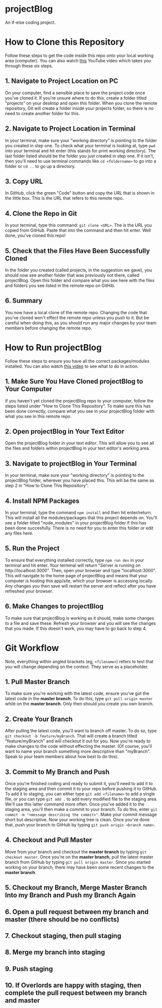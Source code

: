 # projectBlog
An if-else coding project.

# How to Clone this Repository
Follow these steps to get the code inside this repo onto your local working area (computer). You can also watch [this](https://www.youtube.com/watch?v=pbPE4Dodn3o) YouTube video which takes you through these six steps.

## 1. Navigate to Project Location on PC
On your computer, find a sensible place to save the project code once you've cloned it. If you're unsure where to do this, create a folder titled "projects" on your desktop and open this folder. When you clone the remote repository, Git will create a folder inside your projects folder, so there is no need to create another folder for this.

## 2. Navigate to Project Location in Terminal
In your terminal, make sure your "working directory" is pointing to the folder you created in step one. To check what your terminal is looking at, type `pwd` into your terminal and hit enter (this stands for print working directory). The last folder listed should be the folder you just created in step one. If it isn't, then you'll need to use terminal commands like `cd <foldername>` to go into a folder or `cd ..` to go up a directory.

## 3. Copy URL
In GitHub, click the green "Code" button and copy the URL that is shown in the little box. This is the URL that refers to this remote repo.

## 4. Clone the Repo in Git
In your terminal, type this command: `git clone <URL>`. The <URL> is the URL you copied from GitHub. Paste that into the command and then hit enter. Well done, you've cloned this repo!

## 5. Check that the Files Have Been Successfully Cloned
In the folder you created (called projects, in the suggestion we gave), you should now see another folder that was previously not there, called projectBlog. Open this folder and compare what you see here with the files and folders you see listed in the remote repo on GitHib.

## 6. Summary
You now have a local clone of the remote repo. Changing the code that you've cloned won't effect the remote repo unless you push to it. But be careful when doing this, as you should run any major changes by your team members before changing the remote repo.

# How to Run projectBlog
Follow these steps to ensure you have all the correct packages/modules installed. You can also watch [this video]() to see what to do in action.

## 1. Make Sure You Have Cloned projectBlog to Your Computer
If you haven't yet cloned the projectBlog repo to your computer, follow the steps listed under "How to Clone This Repository". To make sure this has been done correctly, compare what you see in your projectBlog folder with what you see in this remote repo.

## 2. Open projectBlog in Your Text Editor
Open the projectBlog folder in your text editor. This will allow you to see all the files and folders within projectBlog in your text editor's working area.

## 3. Navigate to projectBlog in Your Terminal
In your terminal, make sure your "working directory" is pointing to the projectBlog folder, wherever you have placed this. This will be the same as step 2 in "How to Clone This Repoisitory".

## 4. Install NPM Packages
In your terminal, type the command `npm install` and then hit enter/return. This will install all the modules/packages that this project depends on. You'll see a folder titled "node_modules" in your projectBlog folder if this has been done succesfully. There is no need for you to enter this folder or edit any files here.

## 5. Run the Project
To ensure that everything installed correctly, type `npm run dev` in your terminal and hit enter. Your terminal will return "Server is running on http://localhost:3000". Then, open your browser and type "localhost:3000". This will navigate to the home page of projectBlog and means that your computer is hosting this app/site, which your browser is accessing locally. Any changes you then save will restart the server and reflect after you have refreshed your browser.

## 6. Make Changes to projectBlog
To make sure that projectBlog is working as it should, make some changes to a file and save these. Refresh your browser and you will see the changes that you made. If this doesn't work, you may have to go back to step 4.

# Git Workflow
Note, everything within angled brackets (eg, `<filename>`) refers to text that you will change depending on the context. They serve as a placeholder.

## 1. Pull Master Branch
To make sure you're working with the latest code, ensure you've got the latest code in the **master branch**. To do this, type `git pull origin master` while on the **master branch**. Only then should you create you own branch.

## 2. Create Your Branch
After pulling the latest code, you'll want to branch off master. To do so, type `git checkout -b feature/myBranch`. That will create a branch titled "feature/myBranch" and will checkout it out for you. Now you're ready to make changes to the code without effecting the master. (Of course, you'll want to name your branch something more descriptive than "myBranch". Speak to your team members about how best to do this).

## 3. Commit to My Branch and Push
Once you're finished coding and ready to submit it, you'll need to add it to the staging area and then commit it to your repo before pushing it to GitHub. To add it to staging, you can either type `git add <filename>` to add a single file, or you can type `git add .` to add every modified file to the staging area. We'll use this latter command more often. Once you've added it to the staging area, you'll then make a commit to your branch. To do this, enter `git commit -m "<message describing the commit>"`. Make your commit message short but descriptive. Now your working tree is clean. Once you've done that, push your branch to GitHub by typing `git push origin <branch name>`.

## 4. Checkout and Pull Master
Move from your branch and checkout the **master branch** by typing `git checkout master`. Once you're on the **master branch**, pull the latest master branch from GitHub by typing `git pull origin master`. Since you started working on your branch, there may have been some recent changes to the **master branch**.

## 5. Checkout my Branch, Merge Master Branch Into my Branch and Push my Branch Again


## 6. Open a pull request between my branch and master (there should be no conflicts)

## 7. Checkout staging, then pull staging

## 8. Merge my branch into staging

## 9. Push staging

## 10. If Overlords are happy with staging, then complete the pull request between my branch and master
